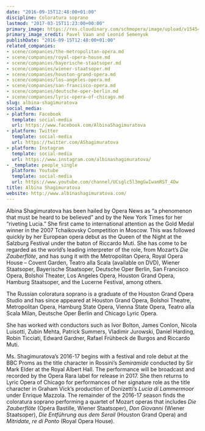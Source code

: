 ```yaml
---
date: "2016-09-15T12:48:00+01:00"
discipline: Coloratura soprano
lastmod: "2017-03-15T11:23:00+00:00"
primary_image: https://res.cloudinary.com/schmopera/image/upload/v1545409169/media/webhook-uploads/1473940071168/2016-09-15---Shagimuratova--pc---Pavel-Vaan-Leonid-Semenyuk.jpg.jpg
primary_image_credit: Pavel Vaan and Leonid Semenyuk
publishDate: "2016-09-15T12:48:00+01:00"
related_companies:
- scene/companies/the-metropolitan-opera.md
- scene/companies/royal-opera-house.md
- scene/companies/bayerische-staatsoper.md
- scene/companies/wiener-staatsoper.md
- scene/companies/houston-grand-opera.md
- scene/companies/los-angeles-opera.md
- scene/companies/san-francisco-opera.md
- scene/companies/deutsche-oper-berlin.md
- scene/companies/lyric-opera-of-chicago.md
slug: albina-shagimuratova
social_media:
- platform: Facebook
  template: social-media
  url: https://www.facebook.com/AlbinaShagimuratova
- platform: Twitter
  template: social-media
  url: https://twitter.com/AShagimuratova
- platform: Instagram
  template: social-media
  url: https://www.instagram.com/albinashagimuratova/
- _template: people_single
  platform: Youtube
  template: social-media
  url: https://www.youtube.com/channel/UCsglc5l3mgGwIwamRST_4Dw
title: Albina Shagimuratova
website: http://www.albinashagimuratova.com/
---
```


Albina Shagimuratova has been hailed by Opera News as “a phenomenon that must be heard to be believed” and by the New York Times for her “riveting Lucia.” She first came to international attention as the Gold Medal winner in the 2007 Tchaikovsky Competition in Moscow. This was followed quickly by her European opera debut as the Queen of the Night at the Salzburg Festival under the baton of Riccardo Muti. She has come to be regarded as the world’s leading interpreter of the role, from Mozart’s *Die Zauberflöte*, and has sung it with the Metropolitan Opera, Royal Opera House – Covent Garden, Teatro alla Scala (available on DVD), Wiener Staatsoper, Bayerische Staatsoper, Deutsche Oper Berlin, San Francisco Opera, Bolshoi Theater, Los Angeles Opera, Houston Grand Opera, Hamburg Staatsoper, and the Lucerne Festival, among others.

The Russian coloratura soprano is a graduate of the Houston Grand Opera Studio and has since appeared at Houston Grand Opera, Bolshoi Theatre, Metropolitan Opera, Hamburg State Opera, Vienna State Opera, Teatro alla Scala Milan, Deutsche Oper Berlin and Chicago Lyric Opera.

She has worked with conductors such as Ivor Bolton, James Conlon, Nicola Luisotti, Zubin Mehta, Patrick Summers, Vladimir Jurowski, Daniel Harding, Robin Ticciati, Edward Gardner, Rafael Frühbeck de Burgos and Riccardo Muti.

Ms. Shagimuratova’s 2016-17 begins with a festival and role debut at the BBC Proms as the title character in Rossini’s *Semiramide* conducted by Sir Mark Elder at the Royal Albert Hall. The performance will be broadcast and recorded by the Opera Rara label for release in 2017. She then returns to Lyric Opera of Chicago for performances of her signature role as the title character in Graham Vick’s production of Donizetti’s *Lucia di Lammermoor* under Enrique Mazzola. The remainder of the 2016-17 season finds the coloratura soprano performing a quartet of Mozart operas that includes *Die Zauberflöte* (Opéra Bastille, Wiener Staatsoper), *Don Giovanni* (Wiener Staatsoper), *Die Entführung aus dem Serail* (Houston Grand Opera) and *Mitridate, re di Ponto* (Royal Opera House). 
